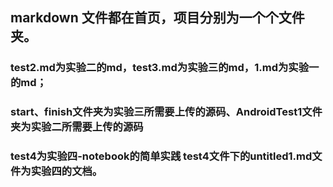 ## markdown 文件都在首页，项目分别为一个个文件夹。

### test2.md为实验二的md，test3.md为实验三的md，1.md为实验一的md；
### start、finish文件夹为实验三所需要上传的源码、AndroidTest1文件夹为实验二所需要上传的源码

### test4为实验四-notebook的简单实践 test4文件下的untitled1.md文件为实验四的文档。
